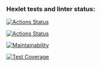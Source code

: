 ### Hexlet tests and linter status:
[![Actions Status](https://github.com/Absaidov/java-project-78/workflows/hexlet-check/badge.svg)](https://github.com/Absaidov/java-project-78/actions)

[![Actions Status](https://github.com/Absaidov/java-project-78/actions/workflows/main.yml/badge.svg)](https://github.com/Absaidov/java-project-78/actions/workflows/main.yml)

[![Maintainability](https://api.codeclimate.com/v1/badges/a364e4a1e514e78557e0/maintainability)](https://codeclimate.com/github/Absaidov/java-project-78/maintainability)

[![Test Coverage](https://api.codeclimate.com/v1/badges/a364e4a1e514e78557e0/test_coverage)](https://codeclimate.com/github/Absaidov/java-project-78/test_coverage)

